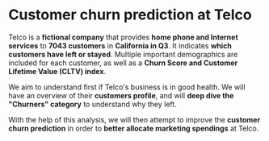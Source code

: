 # Customer churn prediction at Telco
Telco is a **fictional company** that provides **home phone and Internet services** to **7043 customers** in **California in Q3**. It indicates **which customers have left or stayed**. Multiple important demographics are included for each customer, as well as a **Churn Score and Customer Lifetime Value (CLTV) index**.

We aim to understand first if Telco's business is in good health. We will have an overview of their **customers profile**, and will **deep dive the "Churners" category** to understand why they left.

With the help of this analysis, we will then attempt to improve the **customer churn prediction** in order to **better allocate marketing spendings** at Telco.